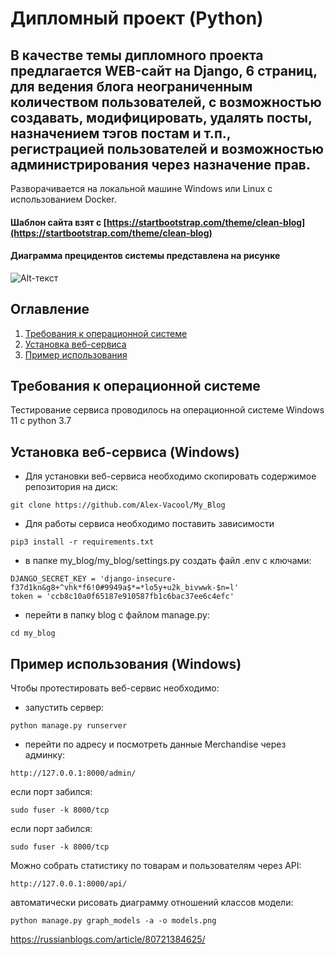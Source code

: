 # Дипломный проект (Python)
## В качестве темы дипломного проекта предлагается WEB-сайт на Django, 6 страниц, для ведения блога неограниченным количеством пользователей, с возможностью создавать, модифицировать, удалять посты, назначением тэгов постам и т.п., регистрацией пользователей и возможностью администрирования через назначение прав.

Разворачивается на локальной машине Windows или Linux c использованием Docker.

#### Шаблон сайта взят с [https://startbootstrap.com/theme/clean-blog](https://startbootstrap.com/theme/clean-blog)
#### Диаграмма прецидентов системы представлена на рисунке
![Alt-текст](https://github.com/Alex-Vacool/Nginx-Docker/blob/main/%D0%94%D0%97_%D0%9F%D0%B8%D1%82%D0%BE%D0%BD.png)
## Оглавление

1. [Требования к операционной системе](#Требования-к-операционной-системе)
2. [Установка веб-сервиса](#Установка-веб-сервиса)
3. [Пример использования](#Пример-использования)

## Требования к операционной системе
Тестирование сервиса проводилось на операционной системе Windows 11 c python 3.7</sup>

## Установка веб-сервиса (Windows)
 - Для установки веб-сервиса необходимо скопировать содержимое репозитория на диск:
```curl   
git clone https://github.com/Alex-Vacool/My_Blog
```
 - Для работы сервиса необходимо поставить зависимости
```curl   
pip3 install -r requirements.txt
```
 - в папке my_blog/my_blog/settings.py создать файл .env c ключами:
```curl 
DJANGO_SECRET_KEY = 'django-insecure-f37d1kn&g8+^vhk*f6!0#9949a$*=*lo5y+u2k_bivwwk-$n=l'
token = 'ccb8c10a0f65187e910587fb1c6bac37ee6c4efc'
 ```

 - перейти в папку blog с файлом manage.py:
```curl 
cd my_blog
 ```

## Пример использования (Windows)
Чтобы протестировать веб-сервис необходимо:
 - запустить сервер:
```curl 
python manage.py runserver
```
 - перейти по адресу и посмотреть данные Merchandise через админку:
```curl 
http://127.0.0.1:8000/admin/
```

если порт забился:
```curl 
sudo fuser -k 8000/tcp
```


если порт забился:
```curl 
sudo fuser -k 8000/tcp
```
Можно собрать статистику по товарам и пользователям через API:
```curl 
http://127.0.0.1:8000/api/
```
автоматически рисовать диаграмму отношений классов модели:
```curl 
python manage.py graph_models -a -o models.png
```
https://russianblogs.com/article/80721384625/







